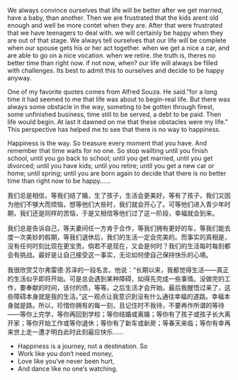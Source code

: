 We always convince ourselves that life will be better after we get married, have a baby, than another. Then we are frustrated that the kids arent old enough and well be more contet when they are. After that were frustrated that we have teenagers to deal with. we will certainly be happy when they are out of that stage. We always tell ourselves that our life will be complete when our spouse gets his or her act together. when we get a nice a car, and are able to go on a nice vocation. when we retire. the truth is, theres no better time than right now. if not now, when? our life will always be filled with challenges. Its best to admit this to ourselves and decide to be happy anyway.

One of my favorite quotes comes from Alfred Souza. He said."for a long time it had seemed to me that life was about to begin-real life. But there was always some obstacle in the way, someting to be gotten through firest, some unfinished business, time still to be served, a debt to be paid. Then life would begin. At last it dawned on me that these obstacles were my life." This perspective has helped me to see that there is no way to happiness.

Happiness is the way. So treasure every moment that you have. And remember that time waits for no one. So stop wailting until you finish school, until you go back to school; until you get married, until you get divorced; until you have kids; until you retire; until you get a new car or home; until spring; until you are born again to decide that there is no better time than right now to be happy……

我们总是相信，等我们结了婚，生了孩子，生活会更美好。等有了孩子，我们又因为他们不够大而烦恼，想等他们大些时，我们就会开心了。可等他们进入青少年时期，我们还是同样的苦恼，于是又相信等他们过了这一阶段，幸福就会到来。

我们总是告诉自己，等夫妻间任一方肯于合作，等我们拥有更好的车，等我们能去度一次美妙的假期，等我们退休后，我们的生活一定会完美的。而事实的真相是，没有任何时刻比现在更宝贵。倘若不是现在，又会是何时？我们的生活每时每刻都会有挑战。最好是让自己接受这一事实，无论如何使自己保持快乐的心境。

我很欣赏艾尔弗雷德·苏泽的一段名言。他说：“长期以来，我都觉得生活——真正的生活似乎即将开始。可是总会遇到某种障碍，如得先完成一些事情。没做完的工作，要奉献的时间，该付的债，等等。之后生活才会开始。最后我醒悟过来了，这些障碍本身就是我的生活。”这一观点让我意识到没有什么通往幸福的道路。幸福本身就是路。所以，珍惜你拥有的每一刻，且记住时不我待，不要再作所谓的等待——等你上完学，等你再回到学校；等你结婚或离婚；等你有了孩子或孩子长大离开家；等你开始工作或等你退休；等你有了新车或新房；等春天来临；等你有幸再来世上走一遭才明白此时此刻最应快乐……


- Happiness is a journey, not a destination. So
- Work like you don‘t need money,
- Love like you‘ve never been hurt,
- And dance like no one‘s watching.